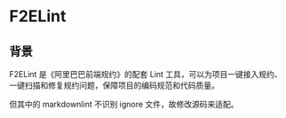 # F2ELint

## 背景

F2ELint 是《阿里巴巴前端规约》的配套 Lint 工具，可以为项目一键接入规约、一键扫描和修复规约问题，保障项目的编码规范和代码质量。

但其中的 markdownlint 不识别 ignore 文件，故修改源码来适配。

